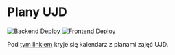 # Plany UJD

[![Backend Deploy](https://github.com/raspi684/UJD-plan/actions/workflows/main.yml/badge.svg?branch=develop)](https://github.com/raspi684/UJD-plan/actions/workflows/main.yml)
[![Frontend Deploy](https://api.netlify.com/api/v1/badges/82f659c1-d427-411d-be3e-342bc181d869/deploy-status)](https://app.netlify.com/sites/friendly-noether-92408e/deploys)

Pod [tym linkiem](https://ujd.wawrzynczak.net) kryje się kalendarz z planami zajęć UJD.
